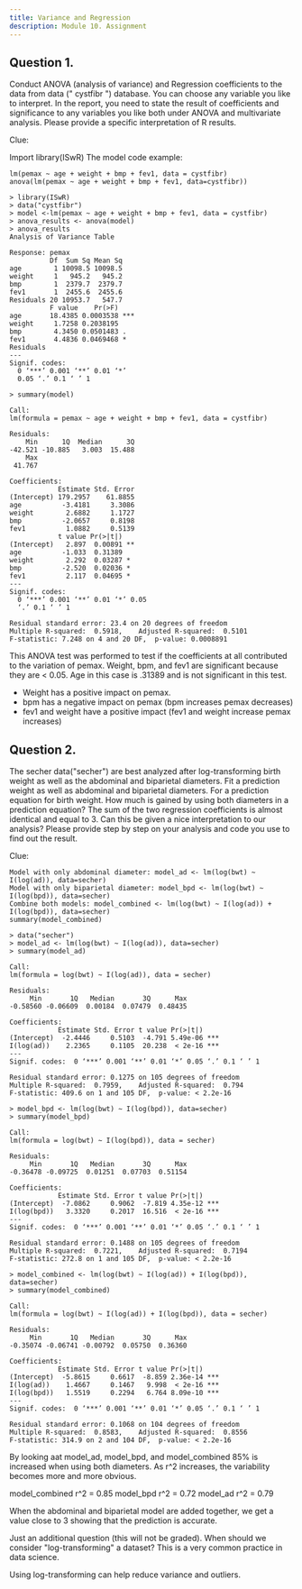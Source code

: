 ```yaml
---
title: Variance and Regression
description: Module 10. Assignment
---
```


## Question 1. 

Conduct ANOVA (analysis of variance) and Regression coefficients to the data from data (" cystfibr ") database. You can choose any variable you like to interpret. In the report, you need to state the result of coefficients and significance to any variables you like both under ANOVA and multivariate analysis. Please provide a specific interpretation of R results. 

Clue:

Import library(ISwR)
The model code example:

    lm(pemax ~ age + weight + bmp + fev1, data = cystfibr)
    anova(lm(pemax ~ age + weight + bmp + fev1, data=cystfibr))

```
> library(ISwR)
> data("cystfibr")
> model <-lm(pemax ~ age + weight + bmp + fev1, data = cystfibr)
> anova_results <- anova(model)
> anova_results
Analysis of Variance Table

Response: pemax
          Df  Sum Sq Mean Sq
age        1 10098.5 10098.5
weight     1   945.2   945.2
bmp        1  2379.7  2379.7
fev1       1  2455.6  2455.6
Residuals 20 10953.7   547.7
          F value    Pr(>F)    
age       18.4385 0.0003538 ***
weight     1.7258 0.2038195    
bmp        4.3450 0.0501483 .  
fev1       4.4836 0.0469468 *  
Residuals                      
---
Signif. codes:  
  0 ‘***’ 0.001 ‘**’ 0.01 ‘*’
  0.05 ‘.’ 0.1 ‘ ’ 1

> summary(model)

Call:
lm(formula = pemax ~ age + weight + bmp + fev1, data = cystfibr)

Residuals:
    Min      1Q  Median      3Q 
-42.521 -10.885   3.003  15.488 
    Max 
 41.767 

Coefficients:
            Estimate Std. Error
(Intercept) 179.2957    61.8855
age          -3.4181     3.3086
weight        2.6882     1.1727
bmp          -2.0657     0.8198
fev1          1.0882     0.5139
            t value Pr(>|t|)   
(Intercept)   2.897  0.00891 **
age          -1.033  0.31389   
weight        2.292  0.03287 * 
bmp          -2.520  0.02036 * 
fev1          2.117  0.04695 * 
---
Signif. codes:  
  0 ‘***’ 0.001 ‘**’ 0.01 ‘*’ 0.05
  ‘.’ 0.1 ‘ ’ 1

Residual standard error: 23.4 on 20 degrees of freedom
Multiple R-squared:  0.5918,	Adjusted R-squared:  0.5101 
F-statistic: 7.248 on 4 and 20 DF,  p-value: 0.0008891
```
This ANOVA test was performed to test if the coefficients at all contributed to the 
variation of pemax. Weight, bpm, and fev1 are significant because they are 
< 0.05. Age in this case is .31389 and is not significant in this test.

- Weight has a positive impact on pemax. 
- bpm has a negative impact on pemax (bpm increases pemax decreases)
- fev1 and weight have a positive impact (fev1 and weight increase pemax increases)


## Question 2. 

The secher data("secher") are best analyzed after log-transforming birth weight as well as the abdominal and biparietal diameters. Fit a prediction weight as well as abdominal and biparietal diameters. For a prediction equation for birth weight. How much is gained by using both diameters in a prediction equation? The sum of the two regression coefficients is almost identical and equal to 3. Can this be given a nice interpretation to our analysis?
Please provide step by step on your analysis and code you use to find out the result. 

Clue:

    Model with only abdominal diameter: model_ad <- lm(log(bwt) ~ I(log(ad)), data=secher)
    Model with only biparietal diameter: model_bpd <- lm(log(bwt) ~ I(log(bpd)), data=secher)
    Combine both models: model_combined <- lm(log(bwt) ~ I(log(ad)) + I(log(bpd)), data=secher)
    summary(model_combined)

```
> data("secher")
> model_ad <- lm(log(bwt) ~ I(log(ad)), data=secher)
> summary(model_ad)

Call:
lm(formula = log(bwt) ~ I(log(ad)), data = secher)

Residuals:
     Min       1Q   Median       3Q      Max 
-0.58560 -0.06609  0.00184  0.07479  0.48435 

Coefficients:
            Estimate Std. Error t value Pr(>|t|)    
(Intercept)  -2.4446     0.5103  -4.791 5.49e-06 ***
I(log(ad))    2.2365     0.1105  20.238  < 2e-16 ***
---
Signif. codes:  0 ‘***’ 0.001 ‘**’ 0.01 ‘*’ 0.05 ‘.’ 0.1 ‘ ’ 1

Residual standard error: 0.1275 on 105 degrees of freedom
Multiple R-squared:  0.7959,	Adjusted R-squared:  0.794 
F-statistic: 409.6 on 1 and 105 DF,  p-value: < 2.2e-16

> model_bpd <- lm(log(bwt) ~ I(log(bpd)), data=secher)
> summary(model_bpd)

Call:
lm(formula = log(bwt) ~ I(log(bpd)), data = secher)

Residuals:
     Min       1Q   Median       3Q      Max 
-0.36478 -0.09725  0.01251  0.07703  0.51154 

Coefficients:
            Estimate Std. Error t value Pr(>|t|)    
(Intercept)  -7.0862     0.9062  -7.819 4.35e-12 ***
I(log(bpd))   3.3320     0.2017  16.516  < 2e-16 ***
---
Signif. codes:  0 ‘***’ 0.001 ‘**’ 0.01 ‘*’ 0.05 ‘.’ 0.1 ‘ ’ 1

Residual standard error: 0.1488 on 105 degrees of freedom
Multiple R-squared:  0.7221,	Adjusted R-squared:  0.7194 
F-statistic: 272.8 on 1 and 105 DF,  p-value: < 2.2e-16

> model_combined <- lm(log(bwt) ~ I(log(ad)) + I(log(bpd)), data=secher)
> summary(model_combined)

Call:
lm(formula = log(bwt) ~ I(log(ad)) + I(log(bpd)), data = secher)

Residuals:
     Min       1Q   Median       3Q      Max 
-0.35074 -0.06741 -0.00792  0.05750  0.36360 

Coefficients:
            Estimate Std. Error t value Pr(>|t|)    
(Intercept)  -5.8615     0.6617  -8.859 2.36e-14 ***
I(log(ad))    1.4667     0.1467   9.998  < 2e-16 ***
I(log(bpd))   1.5519     0.2294   6.764 8.09e-10 ***
---
Signif. codes:  0 ‘***’ 0.001 ‘**’ 0.01 ‘*’ 0.05 ‘.’ 0.1 ‘ ’ 1

Residual standard error: 0.1068 on 104 degrees of freedom
Multiple R-squared:  0.8583,	Adjusted R-squared:  0.8556 
F-statistic: 314.9 on 2 and 104 DF,  p-value: < 2.2e-16
```

By looking aat model_ad, model_bpd, and model_combined 85% is increased when using both diameters. As r^2 increases, the variability becomes more and more obvious.

model_combined r^2 = 0.85
model_bpd r^2 = 0.72
model_ad r^2 = 0.79

When the abdominal and biparietal model are added together, we get a value close to 3 showing that the prediction is accurate.

Just an additional question (this will not be graded). When should we consider "log-transforming" a dataset? This is a very common practice in data science. 

Using log-transforming can help reduce variance and outliers.